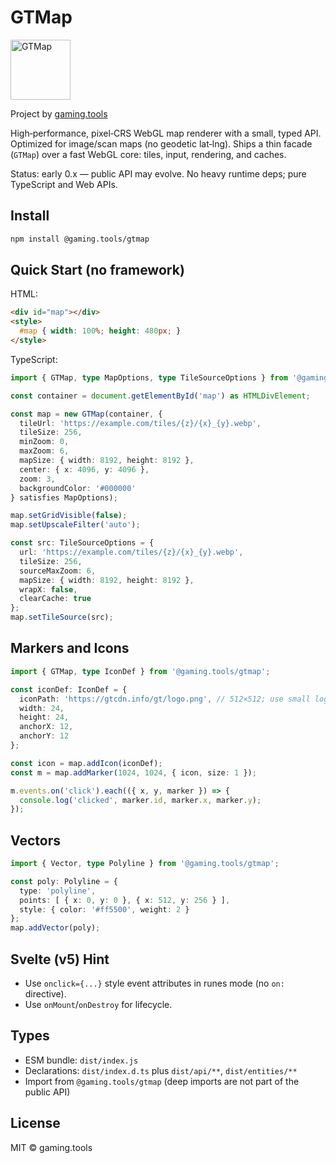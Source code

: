 # GTMap

<a href="https://gaming.tools"><img src="https://gtcdn.info/gt/logo.png" alt="GTMap" width="96" height="96" /></a>

Project by <a href="https://gaming.tools">gaming.tools</a>

High‑performance, pixel‑CRS WebGL map renderer with a small, typed API. Optimized for image/scan maps (no geodetic lat‑lng). Ships a thin facade (`GTMap`) over a fast WebGL core: tiles, input, rendering, and caches.

Status: early 0.x — public API may evolve. No heavy runtime deps; pure TypeScript and Web APIs.

## Install

```bash
npm install @gaming.tools/gtmap
```

## Quick Start (no framework)

HTML:

```html
<div id="map"></div>
<style>
  #map { width: 100%; height: 480px; }
</style>
```

TypeScript:

```ts
import { GTMap, type MapOptions, type TileSourceOptions } from '@gaming.tools/gtmap';

const container = document.getElementById('map') as HTMLDivElement;

const map = new GTMap(container, {
  tileUrl: 'https://example.com/tiles/{z}/{x}_{y}.webp',
  tileSize: 256,
  minZoom: 0,
  maxZoom: 6,
  mapSize: { width: 8192, height: 8192 },
  center: { x: 4096, y: 4096 },
  zoom: 3,
  backgroundColor: '#000000'
} satisfies MapOptions);

map.setGridVisible(false);
map.setUpscaleFilter('auto');

const src: TileSourceOptions = {
  url: 'https://example.com/tiles/{z}/{x}_{y}.webp',
  tileSize: 256,
  sourceMaxZoom: 6,
  mapSize: { width: 8192, height: 8192 },
  wrapX: false,
  clearCache: true
};
map.setTileSource(src);
```

## Markers and Icons

```ts
import { GTMap, type IconDef } from '@gaming.tools/gtmap';

const iconDef: IconDef = {
  iconPath: 'https://gtcdn.info/gt/logo.png', // 512×512; use small logical size
  width: 24,
  height: 24,
  anchorX: 12,
  anchorY: 12
};

const icon = map.addIcon(iconDef);
const m = map.addMarker(1024, 1024, { icon, size: 1 });

m.events.on('click').each(({ x, y, marker }) => {
  console.log('clicked', marker.id, marker.x, marker.y);
});
```

## Vectors

```ts
import { Vector, type Polyline } from '@gaming.tools/gtmap';

const poly: Polyline = {
  type: 'polyline',
  points: [ { x: 0, y: 0 }, { x: 512, y: 256 } ],
  style: { color: '#ff5500', weight: 2 }
};
map.addVector(poly);
```

## Svelte (v5) Hint

- Use `onclick={...}` style event attributes in runes mode (no `on:` directive).
- Use `onMount`/`onDestroy` for lifecycle.

## Types

- ESM bundle: `dist/index.js`
- Declarations: `dist/index.d.ts` plus `dist/api/**`, `dist/entities/**`
- Import from `@gaming.tools/gtmap` (deep imports are not part of the public API)

## License

MIT © gaming.tools

